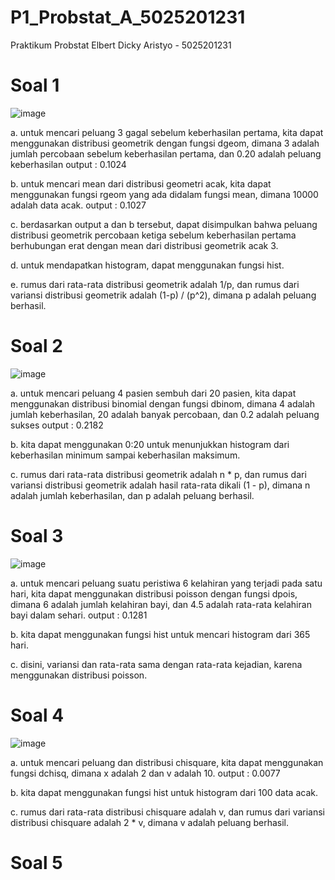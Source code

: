 # P1_Probstat_A_5025201231
Praktikum Probstat
Elbert Dicky Aristyo - 5025201231

# Soal 1
![image](https://user-images.githubusercontent.com/55837575/162621239-e8519181-086a-40d5-bcef-e6e427c6c745.png)

a. untuk mencari peluang 3 gagal sebelum keberhasilan pertama, kita dapat menggunakan distribusi geometrik dengan fungsi dgeom, dimana 3 adalah jumlah percobaan sebelum keberhasilan pertama, dan 0.20 adalah peluang keberhasilan
output : 0.1024

b. untuk mencari mean dari distribusi geometri acak, kita dapat menggunakan fungsi rgeom yang ada didalam fungsi mean, dimana 10000 adalah data acak.
output : 0.1027

c. berdasarkan output a dan b tersebut, dapat disimpulkan bahwa peluang distribusi geometrik percobaan ketiga sebelum keberhasilan pertama berhubungan erat dengan mean dari distribusi geometrik acak 3.

d. untuk mendapatkan histogram, dapat menggunakan fungsi hist.

e. rumus dari rata-rata distribusi geometrik adalah 1/p, dan rumus dari variansi distribusi geometrik adalah (1-p) / (p^2), dimana p adalah peluang berhasil.

# Soal 2

![image](https://user-images.githubusercontent.com/55837575/162623647-14cfb47c-e96f-4249-b0b2-b5cb49ab1075.png)

a. untuk mencari peluang 4 pasien sembuh dari 20 pasien, kita dapat menggunakan distribusi binomial dengan fungsi dbinom, dimana 4 adalah jumlah keberhasilan, 20 adalah banyak percobaan, dan 0.2 adalah peluang sukses
output : 0.2182

b. kita dapat menggunakan 0:20 untuk menunjukkan histogram dari keberhasilan minimum sampai keberhasilan maksimum.

c. rumus dari rata-rata distribusi geometrik adalah n * p, dan rumus dari variansi distribusi geometrik adalah hasil rata-rata dikali (1 - p), dimana n adalah jumlah keberhasilan, dan p adalah peluang berhasil.

# Soal 3

![image](https://user-images.githubusercontent.com/55837575/162624354-d4d1124f-66ea-405b-a34a-99af5178961b.png)

a. untuk mencari peluang suatu peristiwa 6 kelahiran yang terjadi pada satu hari, kita dapat menggunakan distribusi poisson dengan fungsi dpois, dimana 6 adalah jumlah kelahiran bayi, dan 4.5 adalah rata-rata kelahiran bayi dalam sehari.
output : 0.1281

b. kita dapat menggunakan fungsi hist untuk mencari histogram dari 365 hari.

c. disini, variansi dan rata-rata sama dengan rata-rata kejadian, karena menggunakan distribusi poisson.

# Soal 4

![image](https://user-images.githubusercontent.com/55837575/162625365-df0f5e13-f098-4bc6-a659-3270e80b3aa5.png)

a. untuk mencari peluang dan distribusi chisquare, kita dapat menggunakan fungsi dchisq, dimana 
x adalah 2 dan v adalah 10.
output : 0.0077

b. kita dapat menggunakan fungsi hist untuk histogram dari 100 data acak.

c. rumus dari rata-rata distribusi chisquare adalah v, dan rumus dari variansi distribusi chisquare adalah 2 * v, dimana v adalah peluang berhasil.

# Soal 5
